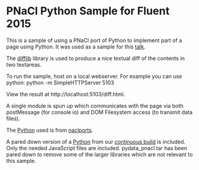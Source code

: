 PNaCl Python Sample for Fluent 2015
===================================

This is a sample of using a PNaCl port of Python to implement part
of a page using Python.
It was used as a sample for this
[talk](http://fluentconf.com/javascript-html-2015/public/schedule/detail/39279).

The [difflib](https://docs.python.org/2/library/difflib.html)
library is used to produce a nice textual diff of the contents
in two textareas.

To run the sample, host on a local webserver.
For example you can use python:
  python -m SimpleHTTPServer 5103

View the result at http://localhost:5103/diff.html.

A single module is spun up which communicates with the page via
both postMessage (for console io) and DOM Filesystem access
(to transmit data files).

The
[Python](http://gsdview.appspot.com/naclports/builds/pepper_41/trunk-253-g089940f/publish/python/pnacl/)
used is from [naclports](https://code.google.com/p/naclports/).

A pared down version of a
[Python](http://gsdview.appspot.com/naclports/builds/pepper_41/trunk-253-g089940f/publish/python/pnacl/)
from our
[continuous build](http://build.chromium.org/p/client.nacl.ports/console)
is included.
Only the needed JavaScript files are included.
pydata_pnacl.tar has been pared down to remove some of the larger
libraries which are not relevant to this sample.
